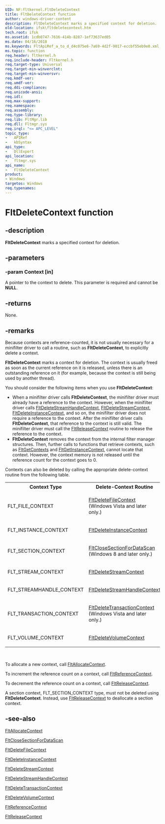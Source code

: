 ```yaml
---
UID: NF:fltkernel.FltDeleteContext
title: FltDeleteContext function
author: windows-driver-content
description: FltDeleteContext marks a specified context for deletion.
old-location: ifsk\fltdeletecontext.htm
tech.root: ifsk
ms.assetid: 1cdb0747-7616-414b-8287-1ef73637ed05
ms.date: 04/16/2018
ms.keywords: FltApiRef_a_to_d_d4c075e6-7a69-4d2f-9017-eccbf55eb9e0.xml, FltDeleteContext, FltDeleteContext function [Installable File System Drivers], fltkernel/FltDeleteContext, ifsk.fltdeletecontext
ms.topic: function
req.header: fltkernel.h
req.include-header: Fltkernel.h
req.target-type: Universal
req.target-min-winverclnt: 
req.target-min-winversvr: 
req.kmdf-ver: 
req.umdf-ver: 
req.ddi-compliance: 
req.unicode-ansi: 
req.idl: 
req.max-support: 
req.namespace: 
req.assembly: 
req.type-library: 
req.lib: FltMgr.lib
req.dll: Fltmgr.sys
req.irql: "<= APC_LEVEL"
topic_type:
-	APIRef
-	kbSyntax
api_type:
-	DllExport
api_location:
-	fltmgr.sys
api_name:
-	FltDeleteContext
product:
- Windows
targetos: Windows
req.typenames: 
---
```


# FltDeleteContext function


## -description


<b>FltDeleteContext</b> marks a specified context for deletion. 


## -parameters




### -param Context [in]

A pointer to the context to delete. This parameter is required and cannot be <b>NULL</b>. 


## -returns



None. 




## -remarks



Because contexts are reference-counted, it is not usually necessary for a minifilter driver to call a routine, such as <b>FltDeleteContext</b>, to explicitly delete a context. 

<b>FltDeleteContext</b> marks a context for deletion. The context is usually freed as soon as the current reference on it is released, unless there is an outstanding reference on it (for example, because the context is still being used by another thread). 

You should consider the following items when you use <b>FltDeleteContext</b>:

<ul>
<li>
When a minifilter driver calls <b>FltDeleteContext</b>, the minifilter driver must already have a reference to the context. However, when the minifilter driver calls <a href="https://msdn.microsoft.com/library/windows/hardware/ff542016">FltDeleteStreamHandleContext</a>, <a href="https://msdn.microsoft.com/library/windows/hardware/ff541997">FltDeleteStreamContext</a>, <a href="https://msdn.microsoft.com/library/windows/hardware/ff541982">FltDeleteInstanceContext</a>, and so on, the minifilter driver does not require a reference to the context. After the minifilter driver calls <b>FltDeleteContext</b>, that reference to the context is still valid. The minifilter driver must call the <a href="https://msdn.microsoft.com/library/windows/hardware/ff544314">FltReleaseContext</a> routine to release the reference to the context. 

</li>
<li>
<b>FltDeleteContext</b> removes the context from the internal filter manager structures. Then, further calls to functions that retrieve contexts, such as  <a href="https://msdn.microsoft.com/library/windows/hardware/ff542997">FltGetContexts</a> and <a href="https://msdn.microsoft.com/library/windows/hardware/ff543058">FltGetInstanceContext</a>, cannot locate that context. However, the context memory is not released until the reference count for the context goes to 0. 

</li>
</ul>
Contexts can also be deleted by calling the appropriate delete-context routine from the following table. 

<table>
<tr>
<th>Context Type</th>
<th>Delete-Context Routine</th>
</tr>
<tr>
<td>
FLT_FILE_CONTEXT

</td>
<td>

<a href="https://msdn.microsoft.com/library/windows/hardware/ff541980">FltDeleteFileContext</a> (Windows Vista and later only.)

</td>
</tr>
<tr>
<td>
FLT_INSTANCE_CONTEXT

</td>
<td>

<a href="https://msdn.microsoft.com/library/windows/hardware/ff541982">FltDeleteInstanceContext</a>


</td>
</tr>
<tr>
<td>
FLT_SECTION_CONTEXT

</td>
<td>

<a href="https://msdn.microsoft.com/library/windows/hardware/hh406456">FltCloseSectionForDataScan</a> (Windows 8 and later only.)

</td>
</tr>
<tr>
<td>
FLT_STREAM_CONTEXT

</td>
<td>

<a href="https://msdn.microsoft.com/library/windows/hardware/ff541997">FltDeleteStreamContext</a>


</td>
</tr>
<tr>
<td>
FLT_STREAMHANDLE_CONTEXT

</td>
<td>

<a href="https://msdn.microsoft.com/library/windows/hardware/ff542016">FltDeleteStreamHandleContext</a>


</td>
</tr>
<tr>
<td>
FLT_TRANSACTION_CONTEXT

</td>
<td>

<a href="https://msdn.microsoft.com/library/windows/hardware/ff542023">FltDeleteTransactionContext</a> (Windows Vista and later only.)

</td>
</tr>
<tr>
<td>
FLT_VOLUME_CONTEXT

</td>
<td>

<a href="https://msdn.microsoft.com/library/windows/hardware/ff542030">FltDeleteVolumeContext</a>


</td>
</tr>
</table>
 

To allocate a new context, call <a href="https://msdn.microsoft.com/library/windows/hardware/ff541710">FltAllocateContext</a>. 

To increment the reference count on a context, call <a href="https://msdn.microsoft.com/library/windows/hardware/ff544291">FltReferenceContext</a>. 

To decrement the reference count on a context, call <a href="https://msdn.microsoft.com/library/windows/hardware/ff544314">FltReleaseContext</a>. 

A section context, FLT_SECTION_CONTEXT type, must not be deleted using <b>FltDeleteContext</b>. Instead, use  <a href="https://msdn.microsoft.com/library/windows/hardware/ff544314">FltReleaseContext</a> to deallocate a section context.




## -see-also




<a href="https://msdn.microsoft.com/library/windows/hardware/ff541710">FltAllocateContext</a>



<a href="https://msdn.microsoft.com/library/windows/hardware/hh406456">FltCloseSectionForDataScan</a>



<a href="https://msdn.microsoft.com/library/windows/hardware/ff541980">FltDeleteFileContext</a>



<a href="https://msdn.microsoft.com/library/windows/hardware/ff541982">FltDeleteInstanceContext</a>



<a href="https://msdn.microsoft.com/library/windows/hardware/ff541997">FltDeleteStreamContext</a>



<a href="https://msdn.microsoft.com/library/windows/hardware/ff542016">FltDeleteStreamHandleContext</a>



<a href="https://msdn.microsoft.com/library/windows/hardware/ff542023">FltDeleteTransactionContext</a>



<a href="https://msdn.microsoft.com/library/windows/hardware/ff542030">FltDeleteVolumeContext</a>



<a href="https://msdn.microsoft.com/library/windows/hardware/ff544291">FltReferenceContext</a>



<a href="https://msdn.microsoft.com/library/windows/hardware/ff544314">FltReleaseContext</a>
 

 

